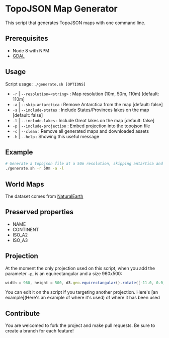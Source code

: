 # TopoJSON Map Generator

This script that generates TopoJSON maps with one command line.

## Prerequisites
 - Node 8 with NPM
 - [GDAL](https://trac.osgeo.org/gdal/wiki/DownloadingGdalBinaries)

## Usage
Script usage: `./generate.sh [OPTIONS]`

 * `-r` | `--resolution=<string>` : Map resolution (10m, 50m, 110m) [default: 110m]
 * `-a` | `--skip-antarctica` : Remove Antarctica from the map [default: false]
 * `-s` | `--include-states` : Include States/Provinces lakes on the map [default: false]
 * `-l` | `--include-lakes` : Include Great lakes on the map [default: false]
 * `-p` | `--include-projection` : Embed projection into the topojson file
 * `-c` | `--clean` : Remove all generated maps and downloaded assets
 * `-h` | `--help` : Showing this useful message

## Example

```sh
# Generate a topojson file at a 50m resolution, skipping antartica and including lakes
./generate.sh -r 50m -a -l
```

## World Maps

The dataset comes from [NaturalEarth](http://www.naturalearthdata.com/downloads/)

## Preserved properties

 - NAME
 - CONTINENT
 - ISO_A2
 - ISO_A3

## Projection

At the moment the only projection used on this script, when you add the parameter `-p`, is an equirectangular and a size 960x500:

```javascript
width = 960, height = 500, d3.geo.equirectangular().rotate([-11.0, 0.0, 0.0]).scale(width /(2 * Math.PI)).translate([width / 2, height / 2])
```

You can edit it on the script if you targeting another projection.
Here's [an example](Here's an example of where it's used) of where it has been used


## Contribute

You are welcomed to fork the project and make pull requests.
Be sure to create a branch for each feature!
